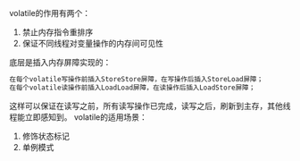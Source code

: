 volatile的作用有两个：

1. 禁止内存指令重排序
2. 保证不同线程对变量操作的内存间可见性

底层是插入内存屏障实现的：
```java
在每个volatile写操作前插入StoreStore屏障，在写操作后插入StoreLoad屏障；
在每个volatile读操作前插入LoadLoad屏障，在读操作后插入LoadStore屏障；
```
这样可以保证在读写之前，所有读写操作已完成，读写之后，刷新到主存，其他线程能立即感知到。
volatile的适用场景：

1. 修饰状态标记
2. 单例模式
